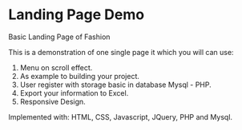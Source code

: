 # Landing Page Demo
 Basic Landing Page of Fashion

This is a demonstration of one single page it which you will can use:
1. Menu on scroll effect.
2. As example to building your project.
3. User register with storage basic in database Mysql - PHP.
4. Export your information to Excel.
5. Responsive Design.

Implemented with: HTML, CSS, Javascript, JQuery, PHP and Mysql.
